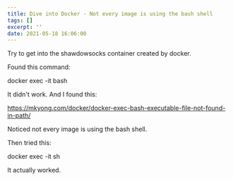 ```yaml
---
title: Dive into Docker - Not every image is using the bash shell
tags: []
excerpt: ''
date: 2021-05-18 16:06:00
---
```


Try to get into the shawdowsocks container created by docker.

Found this command:

 docker exec -it <container> bash

It didn't work. And I found this:

https://mkyong.com/docker/docker-exec-bash-executable-file-not-found-in-path/

  

Noticed not every image is using the bash shell.

Then tried this:

 docker exec -it <container> sh

It actually worked.